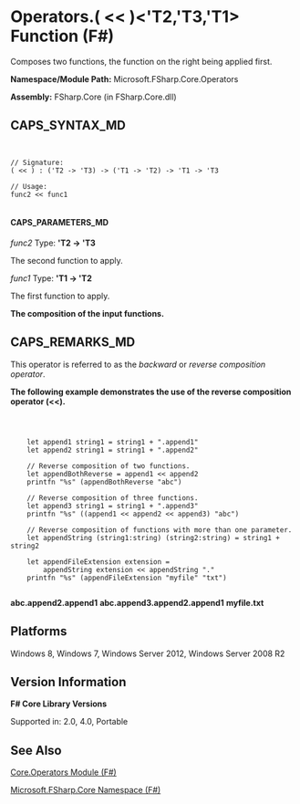 # Operators.( << )<'T2,'T3,'T1> Function (F#)

Composes two functions, the function on the right being applied first.

**Namespace/Module Path:** Microsoft.FSharp.Core.Operators

**Assembly:** FSharp.Core (in FSharp.Core.dll)


## CAPS_SYNTAX_MD



```


// Signature:
( << ) : ('T2 -> 'T3) -> ('T1 -> 'T2) -> 'T1 -> 'T3

// Usage:
func2 << func1


```



#### CAPS_PARAMETERS_MD
*func2*
Type: **'T2 -&gt; 'T3**


The second function to apply.


*func1*
Type: **'T1 -&gt; 'T2**


The first function to apply.



**The composition of the input functions.**
## CAPS_REMARKS_MD
This operator is referred to as the *backward* or *reverse composition operator*.

**The following example demonstrates the use of the reverse composition operator (&lt;&lt;).**


```



    let append1 string1 = string1 + ".append1"
    let append2 string1 = string1 + ".append2"

    // Reverse composition of two functions.
    let appendBothReverse = append1 << append2
    printfn "%s" (appendBothReverse "abc")

    // Reverse composition of three functions.
    let append3 string1 = string1 + ".append3"
    printfn "%s" ((append1 << append2 << append3) "abc")

    // Reverse composition of functions with more than one parameter.
    let appendString (string1:string) (string2:string) = string1 + string2

    let appendFileExtension extension =
        appendString extension << appendString "." 
    printfn "%s" (appendFileExtension "myfile" "txt")


```



**abc.append2.append1**
**abc.append3.append2.append1**
**myfile.txt**
## Platforms
Windows 8, Windows 7, Windows Server 2012, Windows Server 2008 R2


## Version Information
**F# Core Library Versions**

Supported in: 2.0, 4.0, Portable




## See Also
[Core.Operators Module &#40;F&#35;&#41;](Core.Operators+Module+%28F%23%29.md)

[Microsoft.FSharp.Core Namespace &#40;F&#35;&#41;](Microsoft.FSharp.Core+Namespace+%28F%23%29.md)

